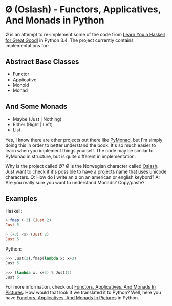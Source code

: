 # Ø (Oslash) - Functors, Applicatives, And Monads in Python

Ø is an attempt to re-implement some of the code from 
[Learn You a Haskell for Great Good!](http://learnyouahaskell.com/) in
Python 3.4. The project currently contains implementations for:

## Abstract Base Classes

 - Functor
 - Applicative
 - Monoid
 - Monad

## And Some Monads
 
 - Maybe (Just | Nothing)
 - Either (Right | Left)
 - List

Yes, I know there are other projects out there like 
[PyMonad](https://bitbucket.org/jason_delaat/pymonad/), but I'm simply doing 
this in order to better understand the book. It's so much easier to learn when 
you implement things yourself. The code may be similar to PyMonad in structure, 
but is quite different in implementation.

Why is the project called Ø? Ø is the Norwegian character called 
[Oslash](http://en.wikipedia.org/wiki/Ø). Just want to check if it's possible 
to have a projects name that uses unicode characters. 
Q: How do I write an ø on an american or english keybord?
A: Are you really sure you want to understand Monads? Copy/paste?

## Examples

Haskell:
```haskell
> fmap (+3) (Just 2)
Just 5

> (+3) <$> (Just 2)
Just 5
```

Python:
```python
>>> Just(2).fmap(lambda x: x+3)
Just 5

>>> (lambda x: x+3) % Just(2)
Just 5

```

For more information, check out 
[Functors, Applicatives, And Monads In Pictures](adit.io/posts/2013-04-17-functors,_applicatives,_and_monads_in_pictures.html).
How would that look if we translated it to Python? Well, here you have
[Functors, Applicatives, And Monads In Pictures](https://github.com/dbrattli/oslash/wiki/Functors,-Applicatives,-And-Monads-In-Pictures) in Python.
